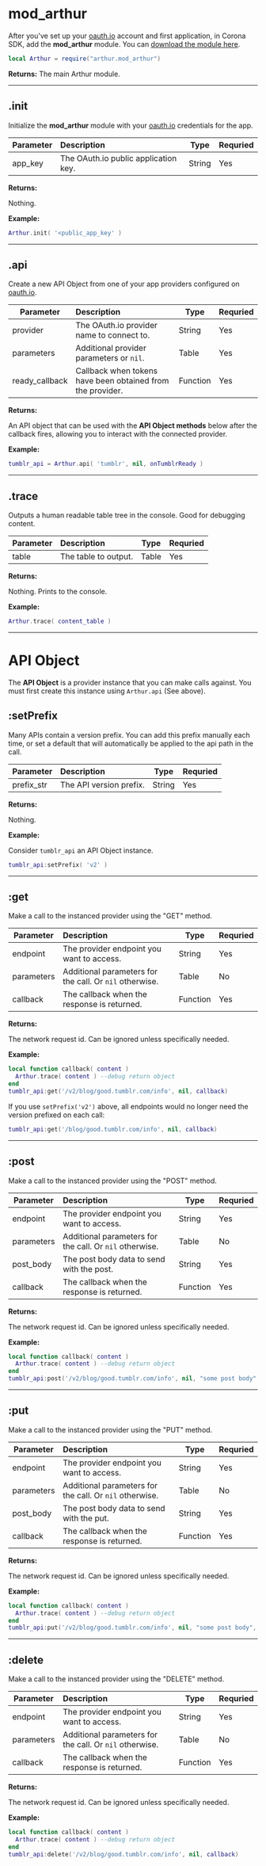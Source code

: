 # mod_arthur

After you've set up your [oauth.io](https://oauth.io) account and first application, in Corona SDK, add the __mod_arthur__ module. You can [download the module here](#).

```lua
local Arthur = require("arthur.mod_arthur")
```

__Returns:__ The main Arthur module.

---

## .init

Initialize the __mod_arthur__ module with your [oauth.io](https://oauth.io) credentials for the app.


Parameter|Description|Type|Requried
---------|:----------|----|--------
app_key|The OAuth.io public application key.|String|Yes

__Returns:__

Nothing.

__Example:__

```lua
Arthur.init( '<public_app_key' )
```

---

## .api

Create a new API Object from one of your app providers configured on [oauth.io](https://oauth.io).

Parameter|Description|Type|Requried
---------|:----------|----|--------
provider|The OAuth.io provider name to connect to.|String|Yes
parameters|Additional provider parameters or `nil`.|Table|Yes
ready_callback|Callback when tokens have been obtained from the provider.|Function|Yes

__Returns:__

An API object that can be used with the __API Object methods__ below after the callback fires, allowing you to interact with the connected provider.

__Example:__

```lua
tumblr_api = Arthur.api( 'tumblr', nil, onTumblrReady )
```

---

## .trace

Outputs a human readable table tree in the console. Good for debugging content.

Parameter|Description|Type|Requried
---------|:----------|----|--------
table|The table to output.|Table|Yes

__Returns:__

Nothing. Prints to the console.

__Example:__

```lua
Arthur.trace( content_table )
```

---

# API Object

The __API Object__ is a provider instance that you can make calls against. You must first create this instance using `Arthur.api` (See above).

## :setPrefix

Many APIs contain a version prefix. You can add this prefix manually each time, or set a default that will automatically be applied to the api path in the call.

Parameter|Description|Type|Requried
---------|:----------|----|--------
prefix_str|The API version prefix.|String|Yes

__Returns:__

Nothing.

__Example:__

Consider `tumblr_api` an API Object instance.

```lua
tumblr_api:setPrefix( 'v2' )
```

---

## :get

Make a call to the instanced provider using the "GET" method.

Parameter|Description|Type|Requried
---------|:----------|----|--------
endpoint|The provider endpoint you want to access.|String|Yes
parameters|Additional parameters for the call. Or `nil` otherwise.|Table|No
callback|The callback when the response is returned.|Function|Yes

__Returns:__

The network request id. Can be ignored unless specifically needed.

__Example:__

```lua
local function callback( content )
  Arthur.trace( content ) --debug return object
end
tumblr_api:get('/v2/blog/good.tumblr.com/info', nil, callback)
```
If you use `setPrefix('v2')` above, all endpoints would no longer need the version prefixed on each call:

```lua
tumblr_api:get('/blog/good.tumblr.com/info', nil, callback)
```

---

## :post

Make a call to the instanced provider using the "POST" method.

Parameter|Description|Type|Requried
---------|:----------|----|--------
endpoint|The provider endpoint you want to access.|String|Yes
parameters|Additional parameters for the call. Or `nil` otherwise.|Table|No
post_body|The post body data to send with the post.|String|Yes
callback|The callback when the response is returned.|Function|Yes

__Returns:__

The network request id. Can be ignored unless specifically needed.

__Example:__

```lua
local function callback( content )
  Arthur.trace( content ) --debug return object
end
tumblr_api:post('/v2/blog/good.tumblr.com/info', nil, "some post body", callback)
```

---

## :put

Make a call to the instanced provider using the "PUT" method.

Parameter|Description|Type|Requried
---------|:----------|----|--------
endpoint|The provider endpoint you want to access.|String|Yes
parameters|Additional parameters for the call. Or `nil` otherwise.|Table|No
post_body|The post body data to send with the put.|String|Yes
callback|The callback when the response is returned.|Function|Yes

__Returns:__

The network request id. Can be ignored unless specifically needed.

__Example:__

```lua
local function callback( content )
  Arthur.trace( content ) --debug return object
end
tumblr_api:put('/v2/blog/good.tumblr.com/info', nil, "some post body", callback)
```

---

## :delete

Make a call to the instanced provider using the "DELETE" method.

Parameter|Description|Type|Requried
---------|:----------|----|--------
endpoint|The provider endpoint you want to access.|String|Yes
parameters|Additional parameters for the call. Or `nil` otherwise.|Table|No
callback|The callback when the response is returned.|Function|Yes

__Returns:__

The network request id. Can be ignored unless specifically needed.

__Example:__

```lua
local function callback( content )
  Arthur.trace( content ) --debug return object
end
tumblr_api:delete('/v2/blog/good.tumblr.com/info', nil, callback)
```
